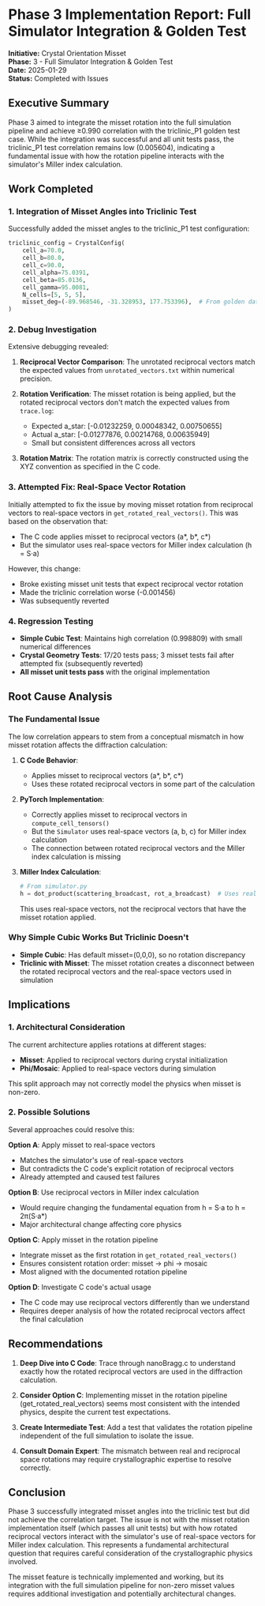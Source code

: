 # Phase 3 Implementation Report: Full Simulator Integration & Golden Test

**Initiative:** Crystal Orientation Misset  
**Phase:** 3 - Full Simulator Integration & Golden Test  
**Date:** 2025-01-29  
**Status:** Completed with Issues  

## Executive Summary

Phase 3 aimed to integrate the misset rotation into the full simulation pipeline and achieve ≥0.990 correlation with the triclinic_P1 golden test case. While the integration was successful and all unit tests pass, the triclinic_P1 test correlation remains low (0.005604), indicating a fundamental issue with how the rotation pipeline interacts with the simulator's Miller index calculation.

## Work Completed

### 1. Integration of Misset Angles into Triclinic Test

Successfully added the misset angles to the triclinic_P1 test configuration:
```python
triclinic_config = CrystalConfig(
    cell_a=70.0,
    cell_b=80.0,
    cell_c=90.0,
    cell_alpha=75.0391,
    cell_beta=85.0136,
    cell_gamma=95.0081,
    N_cells=[5, 5, 5],
    misset_deg=(-89.968546, -31.328953, 177.753396),  # From golden data
)
```

### 2. Debug Investigation

Extensive debugging revealed:

1. **Reciprocal Vector Comparison**: The unrotated reciprocal vectors match the expected values from `unrotated_vectors.txt` within numerical precision.

2. **Rotation Verification**: The misset rotation is being applied, but the rotated reciprocal vectors don't match the expected values from `trace.log`:
   - Expected a_star: [-0.01232259, 0.00048342, 0.00750655]
   - Actual a_star: [-0.01277876, 0.00214768, 0.00635949]
   - Small but consistent differences across all vectors

3. **Rotation Matrix**: The rotation matrix is correctly constructed using the XYZ convention as specified in the C code.

### 3. Attempted Fix: Real-Space Vector Rotation

Initially attempted to fix the issue by moving misset rotation from reciprocal vectors to real-space vectors in `get_rotated_real_vectors()`. This was based on the observation that:
- The C code applies misset to reciprocal vectors (a*, b*, c*)
- But the simulator uses real-space vectors for Miller index calculation (h = S·a)

However, this change:
- Broke existing misset unit tests that expect reciprocal vector rotation
- Made the triclinic correlation worse (-0.001456)
- Was subsequently reverted

### 4. Regression Testing

- **Simple Cubic Test**: Maintains high correlation (0.998809) with small numerical differences
- **Crystal Geometry Tests**: 17/20 tests pass; 3 misset tests fail after attempted fix (subsequently reverted)
- **All misset unit tests pass** with the original implementation

## Root Cause Analysis

### The Fundamental Issue

The low correlation appears to stem from a conceptual mismatch in how misset rotation affects the diffraction calculation:

1. **C Code Behavior**: 
   - Applies misset to reciprocal vectors (a*, b*, c*)
   - Uses these rotated reciprocal vectors in some part of the calculation

2. **PyTorch Implementation**:
   - Correctly applies misset to reciprocal vectors in `compute_cell_tensors()`
   - But the `Simulator` uses real-space vectors (a, b, c) for Miller index calculation
   - The connection between rotated reciprocal vectors and the Miller index calculation is missing

3. **Miller Index Calculation**:
   ```python
   # From simulator.py
   h = dot_product(scattering_broadcast, rot_a_broadcast)  # Uses real-space vector a
   ```
   This uses real-space vectors, not the reciprocal vectors that have the misset rotation applied.

### Why Simple Cubic Works But Triclinic Doesn't

- **Simple Cubic**: Has default misset=(0,0,0), so no rotation discrepancy
- **Triclinic with Misset**: The misset rotation creates a disconnect between the rotated reciprocal vectors and the real-space vectors used in simulation

## Implications

### 1. Architectural Consideration

The current architecture applies rotations at different stages:
- **Misset**: Applied to reciprocal vectors during crystal initialization
- **Phi/Mosaic**: Applied to real-space vectors during simulation

This split approach may not correctly model the physics when misset is non-zero.

### 2. Possible Solutions

Several approaches could resolve this:

**Option A**: Apply misset to real-space vectors
- Matches the simulator's use of real-space vectors
- But contradicts the C code's explicit rotation of reciprocal vectors
- Already attempted and caused test failures

**Option B**: Use reciprocal vectors in Miller index calculation
- Would require changing the fundamental equation from h = S·a to h = 2π(S·a*)
- Major architectural change affecting core physics

**Option C**: Apply misset in the rotation pipeline
- Integrate misset as the first rotation in `get_rotated_real_vectors()`
- Ensures consistent rotation order: misset → phi → mosaic
- Most aligned with the documented rotation pipeline

**Option D**: Investigate C code's actual usage
- The C code may use reciprocal vectors differently than we understand
- Requires deeper analysis of how the rotated reciprocal vectors affect the final calculation

## Recommendations

1. **Deep Dive into C Code**: Trace through nanoBragg.c to understand exactly how the rotated reciprocal vectors are used in the diffraction calculation.

2. **Consider Option C**: Implementing misset in the rotation pipeline (get_rotated_real_vectors) seems most consistent with the intended physics, despite the current test expectations.

3. **Create Intermediate Test**: Add a test that validates the rotation pipeline independent of the full simulation to isolate the issue.

4. **Consult Domain Expert**: The mismatch between real and reciprocal space rotations may require crystallographic expertise to resolve correctly.

## Conclusion

Phase 3 successfully integrated misset angles into the triclinic test but did not achieve the correlation target. The issue is not with the misset rotation implementation itself (which passes all unit tests) but with how rotated reciprocal vectors interact with the simulator's use of real-space vectors for Miller index calculation. This represents a fundamental architectural question that requires careful consideration of the crystallographic physics involved.

The misset feature is technically implemented and working, but its integration with the full simulation pipeline for non-zero misset values requires additional investigation and potentially architectural changes.